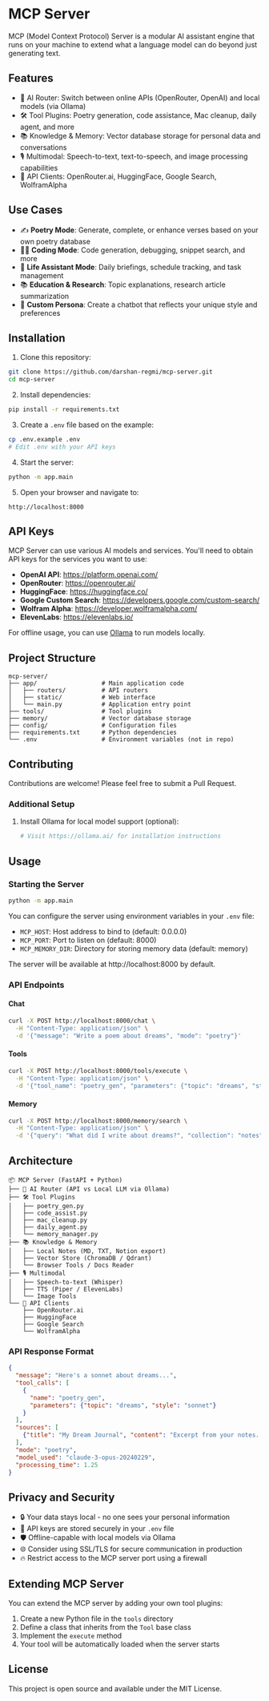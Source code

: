 # MCP Server

MCP (Model Context Protocol) Server is a modular AI assistant engine that runs on your machine to extend what a language model can do beyond just generating text.

## Features

- 🧠 AI Router: Switch between online APIs (OpenRouter, OpenAI) and local models (via Ollama)
- 🛠️ Tool Plugins: Poetry generation, code assistance, Mac cleanup, daily agent, and more
- 📚 Knowledge & Memory: Vector database storage for personal data and conversations
- 🎙️ Multimodal: Speech-to-text, text-to-speech, and image processing capabilities
- 📶 API Clients: OpenRouter.ai, HuggingFace, Google Search, WolframAlpha

## Use Cases

- ✍️ **Poetry Mode**: Generate, complete, or enhance verses based on your own poetry database
- 🧑‍💻 **Coding Mode**: Code generation, debugging, snippet search, and more
- 🎯 **Life Assistant Mode**: Daily briefings, schedule tracking, and task management
- 📚 **Education & Research**: Topic explanations, research article summarization
- 🧠 **Custom Persona**: Create a chatbot that reflects your unique style and preferences

## Installation

1. Clone this repository:
```bash
git clone https://github.com/darshan-regmi/mcp-server.git
cd mcp-server
```

2. Install dependencies:
```bash
pip install -r requirements.txt
```

3. Create a `.env` file based on the example:
```bash
cp .env.example .env
# Edit .env with your API keys
```

4. Start the server:
```bash
python -m app.main
```

5. Open your browser and navigate to:
```
http://localhost:8000
```

## API Keys

MCP Server can use various AI models and services. You'll need to obtain API keys for the services you want to use:

- **OpenAI API**: https://platform.openai.com/
- **OpenRouter**: https://openrouter.ai/
- **HuggingFace**: https://huggingface.co/
- **Google Custom Search**: https://developers.google.com/custom-search/
- **Wolfram Alpha**: https://developer.wolframalpha.com/
- **ElevenLabs**: https://elevenlabs.io/

For offline usage, you can use [Ollama](https://ollama.ai/) to run models locally.

## Project Structure

```
mcp-server/
├── app/                  # Main application code
│   ├── routers/          # API routers
│   ├── static/           # Web interface
│   └── main.py           # Application entry point
├── tools/                # Tool plugins
├── memory/               # Vector database storage
├── config/               # Configuration files
├── requirements.txt      # Python dependencies
└── .env                  # Environment variables (not in repo)
```

## Contributing

Contributions are welcome! Please feel free to submit a Pull Request.

### Additional Setup

1. Install Ollama for local model support (optional):
   ```bash
   # Visit https://ollama.ai/ for installation instructions
   ```

## Usage

### Starting the Server

```bash
python -m app.main
```

You can configure the server using environment variables in your `.env` file:
- `MCP_HOST`: Host address to bind to (default: 0.0.0.0)
- `MCP_PORT`: Port to listen on (default: 8000)
- `MCP_MEMORY_DIR`: Directory for storing memory data (default: memory)

The server will be available at http://localhost:8000 by default.

### API Endpoints

#### Chat

```bash
curl -X POST http://localhost:8000/chat \
  -H "Content-Type: application/json" \
  -d '{"message": "Write a poem about dreams", "mode": "poetry"}'
```

#### Tools

```bash
curl -X POST http://localhost:8000/tools/execute \
  -H "Content-Type: application/json" \
  -d '{"tool_name": "poetry_gen", "parameters": {"topic": "dreams", "style": "sonnet"}}'
```

#### Memory

```bash
curl -X POST http://localhost:8000/memory/search \
  -H "Content-Type: application/json" \
  -d '{"query": "What did I write about dreams?", "collection": "notes"}'
```

## Architecture

```
📦 MCP Server (FastAPI + Python)
├── 🧠 AI Router (API vs Local LLM via Ollama)
├── 🛠️ Tool Plugins
│   ├── poetry_gen.py
│   ├── code_assist.py
│   ├── mac_cleanup.py
│   ├── daily_agent.py
│   └── memory_manager.py
├── 📚 Knowledge & Memory
│   ├── Local Notes (MD, TXT, Notion export)
│   ├── Vector Store (ChromaDB / Qdrant)
│   └── Browser Tools / Docs Reader
├── 🎙️ Multimodal
│   ├── Speech-to-text (Whisper)
│   ├── TTS (Piper / ElevenLabs)
│   └── Image Tools
└── 📶 API Clients
    ├── OpenRouter.ai
    ├── HuggingFace
    ├── Google Search
    └── WolframAlpha
```

### API Response Format

```json
{
  "message": "Here's a sonnet about dreams...",
  "tool_calls": [
    {
      "name": "poetry_gen",
      "parameters": {"topic": "dreams", "style": "sonnet"}
    }
  ],
  "sources": [
    {"title": "My Dream Journal", "content": "Excerpt from your notes..."}
  ],
  "mode": "poetry",
  "model_used": "claude-3-opus-20240229",
  "processing_time": 1.25
}
```

## Privacy and Security

- 🔒 Your data stays local - no one sees your personal information
- 🔑 API keys are stored securely in your `.env` file
- 🛡️ Offline-capable with local models via Ollama
- 🌐 Consider using SSL/TLS for secure communication in production
- 🔥 Restrict access to the MCP server port using a firewall

## Extending MCP Server

You can extend the MCP server by adding your own tool plugins:

1. Create a new Python file in the `tools` directory
2. Define a class that inherits from the `Tool` base class
3. Implement the `execute` method
4. Your tool will be automatically loaded when the server starts

## License

This project is open source and available under the MIT License.
